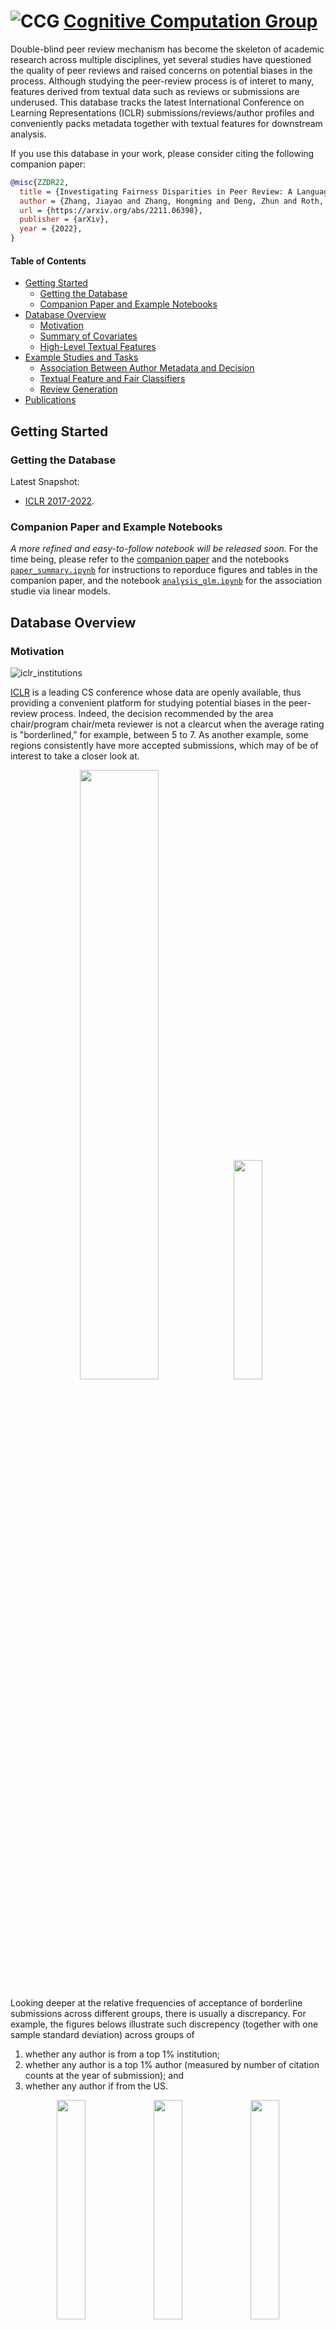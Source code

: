 # ![CCG](figs/CCGs.png) [Cognitive Computation Group](https://cogcomp.seas.upenn.edu/)

Double-blind peer review mechanism has become the skeleton of academic research across multiple disciplines, 
yet several studies have questioned the quality
of peer reviews and raised concerns on potential biases in the process.
Although studying the peer-review process is of interet to many,
features derived from textual data such as reviews or submissions
are underused.
This database tracks the latest International Conference
on Learning Representations (ICLR) submissions/reviews/author profiles
and conveniently packs metadata together with textual features for downstream analysis.

If you use this database in your work, please consider citing the following companion paper:

```bib
@misc{ZZDR22,
  title = {Investigating Fairness Disparities in Peer Review: A Language Model Enhanced Approach},
  author = {Zhang, Jiayao and Zhang, Hongming and Deng, Zhun and Roth, Dan},
  url = {https://arxiv.org/abs/2211.06398},
  publisher = {arXiv},
  year = {2022},
}

```


#### Table of Contents  

- [Getting Started](#getting-started)
  - [Getting the Database](#getting-the-database)
  - [Companion Paper and Example Notebooks](#companion-paper-and-example-notebooks)
- [Database Overview](#database-overview)
  - [Motivation](#motivation)
  - [Summary of Covariates](#summary-of-covariates)
  - [High-Level Textual Features](#high-level-textual-features)
- [Example Studies and Tasks](#example-studies-and-tasks)
  - [Association Between Author Metadata and Decision](#association-between-author-metadata-and-decision)
  - [Textual Feature and Fair Classifiers](#textual-feature-and-fair-classifiers)
  - [Review Generation](#review-generation)
- [Publications](#publications)



## Getting Started


### Getting the Database

Latest Snapshot:
- [ICLR 2017-2022](https://www.dropbox.com/s/iaps6dityc18kif/cs_conf_release.db?dl=1).

### Companion Paper and Example Notebooks

*A more refined and easy-to-follow notebook will be released soon.* For the time being, please refer to
the [companion paper](https://arxiv.org/abs/2211.06398) and
the notebooks [``paper_summary.ipynb``](paper_summary.ipynb) for instructions to reporduce figures and tables in the companion paper,
and the notebook [``analysis_glm.ipynb``](analysis_glm.ipynb) for the association studie via linear models.

## Database Overview


### Motivation

![iclr_institutions](figs/accepted_institutions.png)

[ICLR](https://iclr.cc) is a leading CS conference whose data are openly available, thus providing
a convenient platform for studying potential biases in the peer-review process.
Indeed, the decision recommended by the area chair/program chair/meta reviewer
is not a clearcut when the average rating is "borderlined," for example,
between 5 to 7.  As another example, some regions consistently have
more accepted submissions, which may of be of interest to take a closer look at.

<p align="middle">
  <img src="figs/accepted_total_region.png" width="50%" />
  <img src="figs/hist_rating_decision.png" width="30%" />
</p>
Looking deeper at the relative frequencies of acceptance
of borderline submissions across different groups, there is usually a discrepancy.
For example, the figures belows illustrate such discrepency (together with one sample standard deviation) across groups of

1. whether any author is from a top 1% institution; 
2. whether any author is a top 1% author (measured by number
of citation counts at the year of submission); and
3. whether any author if from the US.

<p align="middle">
  <img src="figs/hist_rev_acc_topinst.png" width="30%" />
  <img src="figs/hist_rev_acc_topauthor.png" width="30%" />
  <img src="figs/hist_rev_acc_NA.png" width="30%" />
</p>
Although at some average rating the discrepancies between two groups seem significant (say at level 0.05),
it is possilbe that it is due to selection bias, or other confounding factors.
Towards rigorous studies of the potential bias, it is beneficial to obtain more
covariates, especially those from the textual data themselves such as the submissions and the review texts.


### Summary of Covariates
Below is a brief summary of the ICLR data from 2017-2022;
we exclude all withdrawn submissions. For full table of
all covariates, see the [companion paper](https://arxiv.org/abs/2211.06398).

|                             | 2017 | 2018 | 2019 | 2020  | 2021  | 2022  |
|-----------------------------|------|------|------|-------|-------|-------|
| **Submissions**                 | 490  | 911  | 1419 | 2213  | 2595  | 2670  |
| Oral                        | 15   | 23   | 24   | 48    | 53    | 54    |
| Spotlight                   | 0    | 0    | 0    | 108   | 114   | 176   |
| Poster                      | 183  | 313  | 478  | 531   | 693   | 865   |
| Workshop* | 47   | 89   | 0    | 0     | 0     | 0     |
| Reject                      | 245  | 486  | 917  | 1526  | 1735  | 1574  |
| **Author**             | 1416 | 2703 | 4286 | 6807  | 7968  | 8654  |
| Female                      | 81   | 162  | 298  | 503   | 529   | 770   |
| Male                        | 769  | 1565 | 2527 | 3951  | 3992  | 5524  |
| Non-Binary                  | 1    | 2    | 2    | 2     | 3     | 6     |
| Unspecified                 | 565  | 974  | 1458 | 2351  | 2125  | 2354  |
| **Review**                      | 1489 | 2748 | 4332 | 6721  | 10026 | 10401 |
| Response                    | 2811 | 4404 | 9504 | 11350 | 18896 | 21756 |
| Comment                     | 750  | 1002 | 1354 | 816   | 376   | 133   |

*When we perform analysis, we view papers with decision "Invited to Workshop Track"
as a rejection.

### High-Level Textual Features

We start with three higher-level textual features:
1. Review sentiment from the [RoBERTa Sentiment Model](https://huggingface.co/cardiffnlp/twitter-roberta-base-sentiment);
2. Abstract embedding from the [Specter Model](https://huggingface.co/allenai/specter); and
3. Submission sentence-level fluency from the [Parrot Paraphrase Model](https://huggingface.co/prithivida/parrot_paraphraser_on_T5).

Below we show the review rating and sentiment histogram across submissions decisions;
*t*-SNE embedding of the Specter abstract embedding from a random sample of submissions with known arXiv primary category; and
a random arXiv sample of papers from different primary categories with their average sentence-level fluency. Note
that more features can be constructed based on them. For example, we can assign topic clusters (in additional to reported keywords)
using clustering algorithms on the Specter embedding.
<p align="middle">
  <img src="https://raw.githubusercontent.com/zjiayao/iclr_database/master/figs/hist_rating_decision.png" width="30%" />
  <img src="figs/tsne_specter_arxiv.png" width="30%" />
  <img src="figs/hist_cat_complexity.png" width="30%" />
</p>

## Example Studies and Tasks

Here we outline several example studies and tasks
the ICLR Database enables.

### Association Between Author Metadata and Decision

*More details can be found [in the corresponding study](https://arxiv.org/abs/2211.15849).*

We consider using the database from 2017-2022 to perform a matched-cohort study to test
the Fisher's sharp null hypothesis of no effect:

$H_0: Y_i(\vec{a}) = Y_i(\vec{a}'), \quad \forall \vec{a}\ne\vec{a}', \vec{a},\vec{a}'\in\mathcal{A},$

where $\vec{a}, \vec{a}'$ are *author metadata,* a complete list of author names with their
corresponding academic or research institutions, and $\mathcal{A}$ is the set of all possible configurations of author metadata;
$Y_i(\cdot)$ is the potential-outcome of the $i$-th study unit (the submission, area chair pair) whose value
is either Accept and Reject. This sharp null states that for all units, the decision should remain the same
no matter what author metadata is perceived by the corresponding area chair.
To reduce the number of potential outcomes, we study specifically the prestige of author institutions, through
a variant of the *Stable Unit Treatment Value Assumption (SUTVA)* by assuming the dependency of $Y$ on $\vec{a}$
is only through the authors' institution. To this end, we consider a matched pair study on the following
sharp null

$H_0' : Y _ {ij}(\vec{a} _ {i1}) = Y_{ij}(\vec{a}' _ {i2}), \quad \forall i=1,\ldots, I, j = 1,2,$

by constructing $I$ matched pairs (indexed by the with subscript $j=1,2$). Note that
$H_0$ implies $H_0'$ and thus rejecting $H_0'$ would provide envidence against $H_0$.

There are several ways of defininig the "prestige" of institutions; we consider two study designs,
$M_1$ where the treated group consist of the submission-AC pairs whose average instution ranking of the authors
(ranked by past history of accepted papers) lies in the top-30%; and a strengthened design $M_2$ that only
consists units whose average ranking lies in top-20%.

After matching, we found the covariates are much more balanced, as shown in Tables 2-3 in the paper,
and also the following diagnostic plots of design $M_1$, here
in panel A we show the estimated propensity score top-30% articles, bottom-70% articles and matched comparison articles;
in panel B we observe that the distribution of between-article cosine similarity (from the SPECTER embedding) increases from before-matching (median = 0.71) to after-matching (median = 0.80); in panel C, we visulize boxplots of authors' average institution rankings and matched-pair differences in authors' average institution rankings; finally, in panel D we show the permutation distribution and the observed test statistic of the classification permutation test.

<p align="middle">
  <img src="figs/M1_diagnostic.png" width="80%" />
</p>

We can then perform a [two-sided, exact McNemar's test](https://journal.r-project.org/archive/2010/RJ-2010-008/index.html), whose details are given in the following contigency table. 
The odds-ratio suggests some weak evidence that borderline articles from top-30% institutions were
*less favored* by area chairs compared to their counterparts from the comparison group, defying the common wisdom of
*status bias*. Nonetheless, as all retrospective, observational studies,
we cannot be certain that our analysis was immune from any unmeasured confounding bias,
and any interpretation of our results should be restricted to our designed matched sample
and should not be generalized to other contexts.

| Design $M_1$        |          | Comparison Articles                     |          |  P-value  |  Odds Ratio (95%-CI)  |
|---------------------|----------|-----------------------------------------|----------|---------|------------------------|
|                     |          | Accepted                                | Rejected |  |  |
| Top-30% Articles | Accepted | 633                                     | 178      | 0.050   | 0.82 (0.67, 1.00)      |
|                     | Rejected | 218                                     | 556      |         |                        |
| Design $M_2$        |          | Comparison Articles |          |         |                        |
|                     |          | Accepted                                | Rejected |         |                        |
| Top-20% Articles | Accepted | 443                                     | 115      | 0.149   | 0.83 (0.64, 1.07)      |
|                     | Rejected | 139                                     | 354      |         |                        |


### Textual Feature and Fair Classifiers

One interesting question is that whether the inclusion
of (high-level) textual features would make classifiers
more fair (without using any fair algorithms.
We group features into several different groups,
including (i) ``base`` (submission features, including
high-level ones); (ii) ``author`` (on top of ``base``, adding all
author featres; (iii) ``rev`` (on top of ``base``, adding non high-level
review features (ratings, confidence, etc); (iv) ``revnlp`` (on top of ``rev``,
adding sentiment of reviews); (v) ``all`` (throw all features).

Below we plot the disparity of score cdfs across sensitive groups (we use US author
as an example here, more are included in the companion paper), the largest
disparity is usually referred to as the Demographic Parity (DP, see e.g., [Agarwal et al., 2019](https://arxiv.org/abs/1905.12843)
and [``fairlearn`` metrics guide](https://fairlearn.org/main/user_guide/assessment/)).

For this sensitive group, we note that the inclusion of review sentiments help
to reduce DP from 0.073 to 0.070. However, note that the inclusion does not always
help, as shown in the paper, it actually increase the DP for the groups based on top institutions.

<p align="middle">
  <img src="figs/dis_us_base.png" width="18%" />
  <img src="figs/dis_us_author.png" width="18%" />
  <img src="figs/dis_us_rev.png" width="18%" />
  <img src="figs/dis_us_revnlp.png" width="18%" />
  <img src="figs/dis_us_all.png" width="18%" />
</p>

### Review Generation

With the availability of [Longformer-Encoder-Decoder (LED)](https://github.com/allenai/longformer) models that
can take as inputs for a maximal of 16K tokens while most of submissions have below 12K tokens (see figure below),
we are interested in conditional generationg of reviews
on the tone of the review (positive (>7), negative (<5) or borderlined).

<p align="middle">
  <img src="figs/hist_sub_len.png" width="50%" />
</p>

We fine-tune the LED model on the submission-review pairs based on the tone of the reviews
by minimizing the [ROGUE score](https://huggingface.co/spaces/evaluate-metric/rouge).
Tabulated below are two random samples from the test set, where ``(+)`` denotes the positive-toned generation
and ``(-)`` the negative generation.


| Model | Samples |
|----------------|---------------------------------------------------------------------------------------------------------------------------------------------------------------------------------------------------------------------------------------------------------------------------------------------------------------------------------------------------------------------------------------------------------------------------------------------------------------|
| **Submission**  | **``49h_IkpJtaE``** |
| Review Sample  | ```In this paper, the authors introduce a novel audio-visual dereverberation approach. They propose a Visually-Informed Dereverberation of Audio (VIDA) model for dereverberation. The authors also create synthetic/simulated datasets and real-world data for experimentation. Finally, they show the impact of the proposed VIDA model on several speech tasks including, recognition, enhancement, and speaker verification. The results are encouraging...``` |
| LED Output (+) | ```This paper proposes a new task of dereverberating speech from audio-visual observations. The goal is to learn to dereverberate speech from audio-visual observations. The task is to learn to dereverberate speech from audio-visual observations. The task is to learn to dereverberate speech from audio-visual observations. The visual environment surrounding a human speaker reveals important cues about the room geometry, materials, and speaker location, all of which influence the precise reverberation effects in the audio stream...``` |
| LED Output (-) | ```This paper proposes a method to learn to dereverberate speech from audio-visual observations. The idea is to learn to dereverberate speech from audio-visual observations. The paper is well written and easy to follow. However, I have several concerns about the paper:\n\n1. The proposed method is not novel. The proposed method is based on the UNet encoder-decoder architecture. The UNet encoder is based on the UNet encoder architecture. The UNet encoder is based on the UNet encoder architecture...``` |
| **Submission**  | **``49h_IkpJtaE``** |
| Review Sample  | ```The paper mainly investigates the effect of permutation in the class label assignment in the tasks for the MAML algorithm. First, the authors show that MAML requires a higher number of inner loop updates than what is commonly used. Then, they show that MAML is sensible to the permutation of the class labels in the tasks and experimented with diverse methods to alleviate this problem...``` |
| LED Output (+) | ```Summary:\n\nThe paper proposes a new model-agnostic meta-learning algorithm that is permutation-invariant in both the meta-training and meta-testing phases. The main idea is to meta-train only a single vector w, and use the learned initialization to initialize the linear classifiers. The inner loop optimization is done in the inner loop. The inner loop optimization is done in the inner loop...``` |
| LED Output (-) | ```This paper studies the problem of model-agnostic meta-learning (MAML) in few-shot learning. The main idea is to learn the initialization of an N-way classifier, which is the initialization of an N-way classifier, and then use the learned initialization to initialize the N linear classifiers. Experiments on MiniImageNet and TieredImageNet demonstrate the effectiveness of the proposed method.\n\nThe paper is well-written and easy to follow. However, I have some concerns about the novelty of the proposed method.\n\n1. The main idea of the paper is to learn the initialization of an N-way classifier, which is the initialization of an N-way classifier. However, the initialization of an N-way classifier is the initialization of an N-way classifier, which is the initialization of an N-way classifier...``` |

It is clear that there are several challenges. For example, reviews needs to contain summaries as well as *opinions*, which is hard to evaluate (even for humans, how to evaluate the novelty, say, of a paper?). In the generated samples above, we see that the summarization is usually done, whereas
there are signs of opinions (e.g., in the first sample, ``The proposed method is not novel``.) Furthermore, there are several consistency issues, for example, in the negative output of the first sample, a complement (``The proposed method is not novel.``) is followed by a concern (``However, I have several concerns about the paper.``). As such, there are lots of rooms for improvement on this task and the ICLR Database may be a good corpus for baselining review generation tasks.


## Publications

**2022**
- [Association Between Author Metadata and Acceptance: A Feature-Rich, Matched Abservational Study of a Corpus of ICLR Submissions Between 2017-2022](https://arxiv.org/abs/2211.15849)
- [Investigating Fairness Disparities in Peer Review: A Language Model Enhanced Approach](https://arxiv.org/abs/2211.06398)

